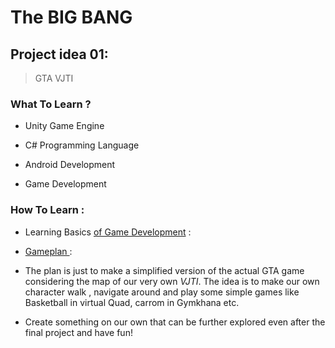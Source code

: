 # The BIG BANG

## Project idea 01:
  > GTA VJTI

### What To Learn ?

- Unity Game Engine 

- C# Programming Language 

- Android Development 

- Game Development 

### How To Learn :

- Learning Basics [of Game Development]() :

- [ Gameplan ]():

- The plan is just to make a simplified version of the actual GTA game considering the map of our very own *VJTI*.
  The idea is to make our own character walk , navigate around and play some simple games like Basketball in virtual Quad,
  carrom in Gymkhana etc. 
  
- Create something on our own that can be further explored even after the final project and have fun!
 
